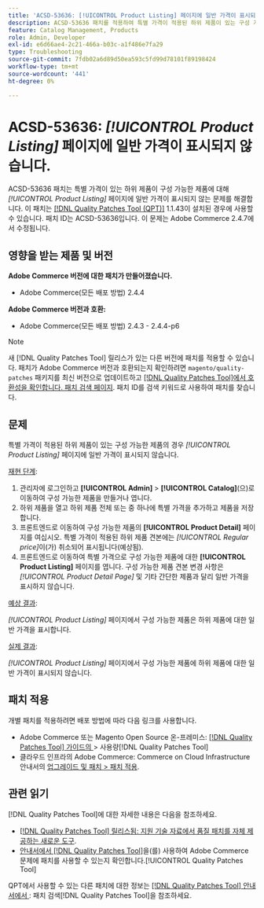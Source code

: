 ```yaml
---
title: 'ACSD-53636: [!UICONTROL Product Listing] 페이지에 일반 가격이 표시되지 않습니다.'
description: ACSD-53636 패치를 적용하여 특별 가격이 적용된 하위 제품이 있는 구성 가능한 제품의 경우 *[!UICONTROL Product Listing]* 페이지에 일반 가격이 표시되지 않는 Adobe Commerce 문제를 해결합니다.
feature: Catalog Management, Products
role: Admin, Developer
exl-id: e6d66ae4-2c21-466a-b03c-a1f486e7fa29
type: Troubleshooting
source-git-commit: 7fdb02a6d89d50ea593c5fd99d78101f89198424
workflow-type: tm+mt
source-wordcount: '441'
ht-degree: 0%

---
```


# ACSD-53636: *[!UICONTROL Product Listing]* 페이지에 일반 가격이 표시되지 않습니다.

ACSD-53636 패치는 특별 가격이 있는 하위 제품이 구성 가능한 제품에 대해 *[!UICONTROL Product Listing]* 페이지에 일반 가격이 표시되지 않는 문제를 해결합니다. 이 패치는 [[!DNL Quality Patches Tool (QPT)]](https://experienceleague.adobe.com/ko/docs/commerce-operations/tools/quality-patches-tool/quality-patches-tool-to-self-serve-quality-patches) 1.1.43이 설치된 경우에 사용할 수 있습니다. 패치 ID는 ACSD-53636입니다. 이 문제는 Adobe Commerce 2.4.7에서 수정됩니다.

## 영향을 받는 제품 및 버전

**Adobe Commerce 버전에 대한 패치가 만들어졌습니다.**

* Adobe Commerce(모든 배포 방법) 2.4.4

**Adobe Commerce 버전과 호환:**

* Adobe Commerce(모든 배포 방법) 2.4.3 - 2.4.4-p6

>[!NOTE]
>
>새 [!DNL Quality Patches Tool] 릴리스가 있는 다른 버전에 패치를 적용할 수 있습니다. 패치가 Adobe Commerce 버전과 호환되는지 확인하려면 `magento/quality-patches` 패키지를 최신 버전으로 업데이트하고 [[!DNL Quality Patches Tool]에서 호환성을 확인합니다. 패치 검색 페이지](https://experienceleague.adobe.com/tools/commerce-quality-patches/index.html?lang=ko). 패치 ID를 검색 키워드로 사용하여 패치를 찾습니다.

## 문제

특별 가격이 적용된 하위 제품이 있는 구성 가능한 제품의 경우 *[!UICONTROL Product Listing]* 페이지에 일반 가격이 표시되지 않습니다.

<u>재현 단계</u>:

1. 관리자에 로그인하고 **[!UICONTROL Admin]** > **[!UICONTROL Catalog]**(으)로 이동하여 구성 가능한 제품을 만들거나 엽니다.
2. 하위 제품을 열고 하위 제품 전체 또는 중 하나에 특별 가격을 추가하고 제품을 저장합니다.
3. 프론트엔드로 이동하여 구성 가능한 제품의 **[!UICONTROL Product Detail]** 페이지를 여십시오. 특별 가격이 적용된 하위 제품 견본에는 *[!UICONTROL Regular price]*&#x200B;이(가) 취소되어 표시됩니다(예상됨).
4. 프론트엔드로 이동하여 특별 가격으로 구성 가능한 제품에 대한 **[!UICONTROL Product Listing]** 페이지를 엽니다. 구성 가능한 제품 견본 변경 사항은 *[!UICONTROL Product Detail Page]* 및 기타 간단한 제품과 달리 일반 가격을 표시하지 않습니다.

<u>예상 결과</u>:

*[!UICONTROL Product Listing]* 페이지에서 구성 가능한 제품은 하위 제품에 대한 일반 가격을 표시합니다.

<u>실제 결과</u>:

*[!UICONTROL Product Listing]* 페이지에서 구성 가능한 제품에 하위 제품에 대한 일반 가격이 표시되지 않습니다.

## 패치 적용

개별 패치를 적용하려면 배포 방법에 따라 다음 링크를 사용합니다.

* Adobe Commerce 또는 Magento Open Source 온-프레미스: [[!DNL Quality Patches Tool]  가이드의 ](/help/tools/quality-patches-tool/usage.md)> 사용량[!DNL Quality Patches Tool]
* 클라우드 인프라의 Adobe Commerce: Commerce on Cloud Infrastructure 안내서의 [업그레이드 및 패치 > 패치 적용](https://experienceleague.adobe.com/docs/commerce-cloud-service/user-guide/develop/upgrade/apply-patches.html?lang=ko).

## 관련 읽기

[!DNL Quality Patches Tool]에 대한 자세한 내용은 다음을 참조하세요.

* [[!DNL Quality Patches Tool] 릴리스됨: 지원 기술 자료에서 품질 패치를 자체 제공하는 새로운 도구](https://experienceleague.adobe.com/ko/docs/commerce-operations/tools/quality-patches-tool/quality-patches-tool-to-self-serve-quality-patches).
* [ 안내서에서  [!DNL Quality Patches Tool]](/help/tools/quality-patches-tool/patches-available-in-qpt/check-patch-for-magento-issue-with-magento-quality-patches.md)을(를) 사용하여 Adobe Commerce 문제에 패치를 사용할 수 있는지 확인합니다.[!UICONTROL Quality Patches Tool]


QPT에서 사용할 수 있는 다른 패치에 대한 정보는 [[!DNL Quality Patches Tool] 안내서에서 ](https://experienceleague.adobe.com/tools/commerce-quality-patches/index.html?lang=ko): 패치 검색[!DNL Quality Patches Tool]을 참조하세요.
